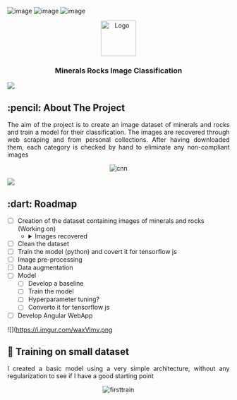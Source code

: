 
<!-- PROJECT SHIELDS -->
![image](https://img.shields.io/badge/Angular-DD0031?style=for-the-badge&logo=angular&logoColor=white)
![image](https://img.shields.io/badge/Python-FFD43B?style=for-the-badge&logo=python&logoColor=blue)
![image](https://img.shields.io/badge/Keras-D00000?style=for-the-badge&logo=Keras&logoColor=white)


<div align="center">
  <a href="https://github.com/othneildrew/Best-README-Template">
    <img src="https://i.ibb.co/V2XG0Kt/logo.png" alt="Logo" width="80" height="80">
  </a>
  <h3 align="center">Minerals Rocks Image Classification</h3>
</div>


![](https://i.imgur.com/waxVImv.png)

<!-- ABOUT THE PROJECT -->
<h2 id="about-the-project"> :pencil: About The Project</h2>

<p align="justify"> The aim of the project is to create an image dataset of minerals and rocks and train a model for their classification.
    The images are recovered through web scraping and from personal collections. After having downloaded them, each category is checked by hand to eliminate any non-compliant images
    <br>
  <div align="center">
    <img src="https://i.ibb.co/GtHY2wk/cnn.png" alt="cnn" border="0"></a>
  </div>
</p>

![](https://i.imgur.com/waxVImv.png)

<!-- ROADMAP -->
<h2 id="roadmap"> :dart: Roadmap</h2>

- [ ] Creation of the dataset containing images of minerals and rocks (Working on)
    - <details>
        <summary>Images recovered</summary>

        * olivine
        * pyrite
        * opal
        * quartz
        * biotite
        * muscovite
        * calcite
        * gypsum
        * fluorite
        * malachite
        * amazonite
        * tourmaline
        * azurite
        * bismuth
        * rhodochrosite
        * uvarovite
        * realgar
        * rutile
        * cuprite
        * manganit
        * chalcedony
        * corundum
        * celestite
        * smoky quartz
        * tiger eye stone
        * scolecite
        * crocoite
        * carnelia
      </details>
- [ ] Clean the dataset
- [ ] Train the model (python) and covert it for tensorflow js
- [ ] Image pre-processing 
- [ ] Data augmentation
- [ ] Model
    - [ ] Develop a baseline
    - [ ] Train the model
    - [ ] Hyperparameter tuning?
    - [ ] Converto it for tensorflow js
 - [ ] Develop Angular WebApp

![](https://i.imgur.com/waxVImv.png
<!-- Training on small dataset -->
<h2 id="trainingsmall"> 📁 Training on small dataset</h2>
<p align="justify"> 
  I created a basic model using a very simple architecture, without any regularization to see if I have a good starting point
    <br>
  <div align="center">
    <img src="https://i.ibb.co/GtHY2wk/cnn.png](https://i.ibb.co/MS3f1Pf/Immagine-2022-06-06-082707.png" alt="firsttrain" border="0"></a>
 </div>
